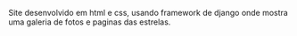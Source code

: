 Site desenvolvido em html e css, usando framework de django onde mostra uma galeria de fotos e paginas das estrelas.
